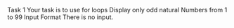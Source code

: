 Task 1 Your task is to use for loops
Display only odd natural
Numbers from 1 to 99
Input Format There is no input.
